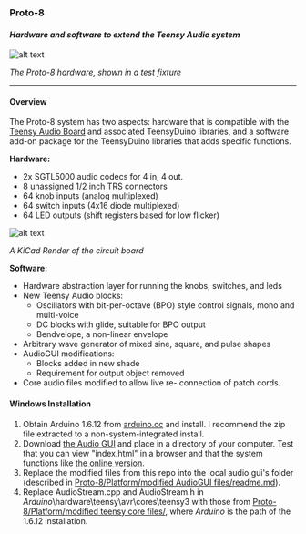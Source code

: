 ### Proto-8
#### *Hardware and software to extend the Teensy Audio system*
 ![alt text](https://raw.githubusercontent.com/marshalltaylorSFE/Proto-8/master/Images/Proto-8_in_fixture.jpg "Proto-8 Circuit in fixture")

*The Proto-8 hardware, shown in a test fixture*

------

#### Overview
 The Proto-8 system has two aspects: hardware that is compatible with the [Teensy Audio Board](https://www.pjrc.com/store/teensy3_audio.html) and associated TeensyDuino libraries, and a software add-on package for the TeensyDuino libraries that adds specific functions.

**Hardware:**

* 2x SGTL5000 audio codecs for 4 in, 4 out.
* 8 unassigned 1/2 inch TRS connectors
* 64 knob inputs (analog multiplexed)
* 64 switch inputs (4x16 diode multiplexed)
* 64 LED outputs (shift registers based for low flicker)

![alt text](https://raw.githubusercontent.com/marshalltaylorSFE/Proto-8/master/Images/Proto-8_render.jpg "Render of Proto-8 Circuit")

*A KiCad Render of the circuit board* 

**Software:**

* Hardware abstraction layer for running the knobs, switches, and leds
* New Teensy Audio blocks:
  * Oscillators with bit-per-octave (BPO) style control signals, mono and multi-voice
  * DC blocks with glide, suitable for BPO output
  * Bendvelope, a non-linear envelope
* Arbitrary wave generator of mixed sine, square, and pulse shapes
* AudioGUI modifications:
  * Blocks added in new shade
  * Requirement for output object removed
* Core audio files modified to allow live re- connection of patch cords.
 
#### Windows Installation
1. Obtain Arduino 1.6.12 from [arduino.cc](https://www.arduino.cc/en/Main/OldSoftwareReleases#previous) and install.  I recommend the zip file extracted to a non-system-integrated install.
2. Download [the Audio GUI](https://github.com/PaulStoffregen/Audio/tree/master/gui) and place in a directory of your computer.  Test that you can view "index.html" in a browser and that the system functions like [the online version](https://www.pjrc.com/teensy/gui/).
3. Replace the modified files from this repo into the local audio gui's folder (described in [Proto-8/Platform/modified AudioGUI files/readme.md](https://github.com/marshalltaylorSFE/Proto-8/tree/master/Platform/modified%20AudioGUI%20files)).
4. Replace AudioStream.cpp and AudioStream.h in _Arduino_\hardware\teensy\avr\cores\teensy3 with those from [Proto-8/Platform/modified teensy core files/](https://github.com/marshalltaylorSFE/Proto-8/tree/master/Platform/modified%20teensy%20core%20files), where _Arduino_ is the path of the 1.6.12 installation.


